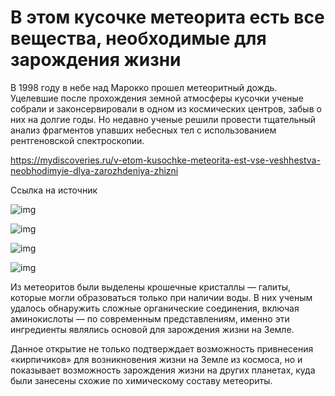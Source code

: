 # В этом кусочке метеорита есть все вещества, необходимые для зарождения жизни 

В 1998 году в небе над Марокко прошел метеоритный дождь. Уцелевшие после прохождения земной атмосферы кусочки ученые собрали и законсервировали в одном из космических центров, забыв о них на долгие годы. Но недавно ученые решили провести тщательный анализ фрагментов упавших небесных тел с использованием рентгеновской спектроскопии.

https://mydiscoveries.ru/v-etom-kusochke-meteorita-est-vse-veshhestva-neobhodimyie-dlya-zarozhdeniya-zhizni

Cсылка на источник

![img](https://mydiscoveries.ru/wp-content/uploads/2018/01/181701-Halite-Full.jpg)

![img](https://yandex.ru)

![img](https://dev.razrabs.ru)

![img](https://dev.razrabs.ru/post/1)


Из метеоритов были выделены крошечные кристаллы — галиты, которые могли образоваться только при наличии воды. В них ученым удалось обнаружить сложные органические соединения, включая аминокислоты — по современным представлениям, именно эти ингредиенты являлись основой для зарождения жизни на Земле.

Данное открытие не только подтверждает возможность привнесения «кирпичиков» для возникновения жизни на Земле из космоса, но и показывает возможность зарождения жизни на других планетах, куда были занесены схожие по химическому составу метеориты.
